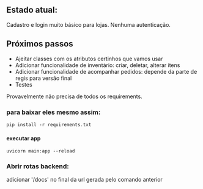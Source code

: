## Estado atual:

Cadastro e login muito básico para lojas. Nenhuma autenticação.

## Próximos passos

- Ajeitar classes com os atributos certinhos que vamos usar
- Adicionar funcionalidade de inventário: criar, deletar, alterar itens
- Adicionar funcionalidade de acompanhar pedidos: depende da parte de regis para versão final
- Testes

Provavelmente não precisa de todos os requirements. 

### para baixar eles mesmo assim:

```pip install -r requirements.txt```

#### executar app

```uvicorn main:app --reload```

### Abrir rotas backend:

adicionar '/docs' no final da url gerada pelo comando anterior
